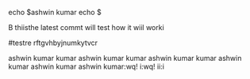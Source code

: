 echo $ashwin kumar
echo $








B
thiisthe latest commt will test how it wiil worki




























#testre 
rftgvhbyjnumkytvcr

ashwin kumar kumar ashwin kumar kumar ashwin kumar kumar ashwin kumar ashwin kumar ashwin kumar:wq!
i:wq!
ii:i
